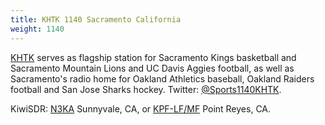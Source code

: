 ```yaml
---
title: KHTK 1140 Sacramento California
weight: 1140
---
```

[KHTK] serves as flagship station for Sacramento Kings basketball and
Sacramento Mountain Lions and UC Davis Aggies football, as well as
Sacramento's radio home for Oakland Athletics baseball, Oakland
Raiders football and San Jose Sharks hockey. Twitter: [@Sports1140KHTK].

KiwiSDR: [N3KA] Sunnyvale, CA, or [KPF-LF/MF] Point Reyes, CA.

[N3KA]:http://sdr.n3ka.com:8073/?f=1140.00amz10
[KHTK]:http://khtk.com/
[@Sports1140KHTK]:https://twitter.com/Sports1140KHTK
[KPF-LF/MF]:http://198.40.45.23:8072?f=1140.00amz10

